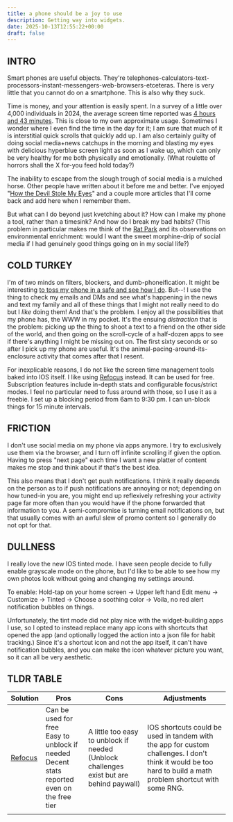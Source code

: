 ```yaml
---
title: a phone should be a joy to use
description: Getting way into widgets.
date: 2025-10-13T12:55:22+00:00
draft: false
---
```

## INTRO

Smart phones are useful objects. They're telephones-calculators-text-processors-instant-messengers-web-browsers-etceteras. There is very little that you cannot do on a smartphone.  This is also why they suck. 

Time is money, and your attention is easily spent.  In a survey of a little over 4,000 individuals in 2024, the average screen time reported was [4 hours and 43 minutes](https://prioridata.com/data/smartphone-usage-statistics/). This is close to my own approximate usage. Sometimes I wonder where I even find the time in the day for it; I am sure that much of it is interstitial quick scrolls that quickly add up. I am also certainly guilty of doing social media+news catchups in the morning and blasting my eyes with delicious hyperblue screen light as soon as I wake up, which can only be very healthy for me both physically and emotionally. (What roulette of horrors shall the X for-you feed hold today?)

The inability to escape from the slough trough of social media is a mulched horse. Other people have written about it before me and better. I've enjoyed "[How the Devil Stole My Eyes](https://youngvulgarian.substack.com/p/how-the-devil-stole-my-eyes)" and a couple more articles that I'll come back and add here when I remember them.

But what can I do beyond just kvetching about it? How can I make my phone a tool, rather than a timesink? And how do I break my bad habits? (This problem in particular makes me think of the [Rat Park](https://link.springer.com/article/10.1007/BF00431995) and its observations on environmental enrichment: would I want the sweet morphine-drip of social media if I had genuinely good things going on in my social life?)

## COLD TURKEY

I'm of two minds on filters, blockers, and dumb-phoneification.  It might be interesting [to toss my phone in a safe and see how I do](https://www.youtube.com/watch?v=nnsyGSTKlw0). But--! I use the thing to check my emails and DMs and see what's happening in the news and text my family and all of these things that I might not really need to do but I *like* doing them! And that's the problem. I enjoy all the possibilities that my phone has, the WWW in my pocket. It's the ensuing *distraction* that is the problem: picking up the thing to shoot a text to a friend on the other side of the world, and then going on the scroll-cycle of a half-dozen apps to see if there's anything I might be missing out on. The first sixty seconds or so after I pick up my phone are useful. It's the animal-pacing-around-its-enclosure activity that comes after that I resent.

For inexplicable reasons, I do not like the screen time management tools baked into IOS itself. I like using [Refocus](https://apps.apple.com/us/app/refocus-app-blocker-limits/id1645639057) instead. It can be used for free. Subscription features include in-depth stats and configurable focus/strict modes. I feel no particular need to fuss around with those, so I use it as a freebie. I set up a blocking period from 6am to 9:30 pm.  I can un-block things for 15 minute intervals.

## FRICTION

I don't use social media on my phone via apps anymore. I try to exclusively use them via the browser, and I turn off infinite scrolling if given the option. Having to press "next page" each time I want a new platter of content makes me stop and think about if that's the best idea.

This also means that I don't get push notifications. I think it really depends on the person as to if push notifications are annoying or not; depending on how tuned-in you are, you might end up reflexively refreshing your activity page far more often than you would have if the phone forwarded that information to you. A semi-compromise is turning email notifications on, but that usually comes with an awful slew of promo content so I generally do not opt for that.

## DULLNESS

I really love the new IOS tinted mode. I have seen people decide to fully enable grayscale mode on the phone, but I'd like to be able to see how my own photos look without going and changing my settings around.

To enable: Hold-tap on your home screen -> Upper left hand Edit menu -> Customize -> Tinted -> Choose a soothing color -> Voila, no red alert notification bubbles on things. 

Unfortunately, the tint mode did not play nice with the widget-building apps I use, so I opted to instead replace many app icons with shortcuts that opened the app (and optionally logged the action into a json file for habit tracking.) Since it's a shortcut icon and not the app itself, it can't have notification bubbles, and you can make the icon whatever picture you want, so it can all be very aesthetic.

## TLDR TABLE

| Solution                                                                         | Pros                                                                                             | Cons                                                                                     | Adjustments                                                                                                                                                  |
| -------------------------------------------------------------------------------- | ------------------------------------------------------------------------------------------------ | ---------------------------------------------------------------------------------------- | ------------------------------------------------------------------------------------------------------------------------------------------------------------ |
| [Refocus](https://apps.apple.com/us/app/refocus-app-blocker-limits/id1645639057) | Can be used for free<br>Easy to unblock if needed<br>Decent stats reported even on the free tier | A little too easy to unblock if needed (Unblock challenges exist but are behind paywall) | IOS shortcuts could be used in tandem with the app for custom challenges. I don't think it would be too hard to build a math problem shortcut with some RNG. |
|                                                                                  |                                                                                                  |                                                                                          |                                                                                                                                                              |
